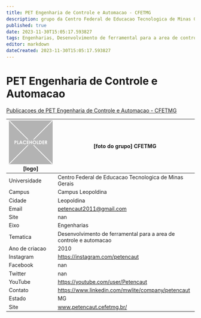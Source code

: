 ```yaml
---
title: PET Engenharia de Controle e Automacao - CFETMG
description: grupo da Centro Federal de Educacao Tecnologica de Minas Gerais
published: true
date: 2023-11-30T15:05:17.593827
tags: Engenharias, Desenvolvimento de ferramental para a area de controle e automacao
editor: markdown
dateCreated: 2023-11-30T15:05:17.593827
---
```


# PET Engenharia de Controle e Automacao

[Publicacoes de PET Engenharia de Controle e Automacao - CFETMG](/atividade/69PETEngenhariadeControleeAutomacaoCFETMG/feed)

| ![placeholder.png](/placeholder.png) [logo] | [foto do grupo] CFETMG         |
| ------------------------------------------- | ------------------------------------------------- |
| Universidade                                | Centro Federal de Educacao Tecnologica de Minas Gerais      |
| Campus                                      | Campus Leopoldina            |
| Cidade                                      | Leopoldina             |
| Email                                       | petencaut2011@gmail.com             |
| Site                                        | nan              |
| Eixo                                        | Engenharias              |
| Tematica                                    | Desenvolvimento de ferramental para a area de controle e automacao          |
| Ano de criacao                              | 2010        |
| Instagram                                   | https://instagram.com/petencaut         |
| Facebook                                    | nan          |
| Twitter                                     | nan           |
| YouTube                                     | https://youtube.com/user/Petencaut           |
| Contato                                     | https://www.linkedin.com/mwlite/company/petencaut         |
| Estado                                      |  MG            |
| Site                                        | www.petencaut.cefetmg.br/ |
